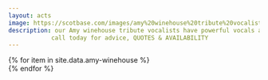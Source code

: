 ```yaml
---
layout: acts
image: https://scotbase.com/images/amy%20winehouse%20tribute%20vocalists.jpg
description: our Amy winehouse tribute vocalists have powerful vocals and stunning costumes ensuring these acts are a big  hit wherever they perform. Amy winehouse had one of the most distinctive voices and style in the music industry. her sound is brought to life by the fabulous tributes artists here at scotbase.we take pride in being able to offer these as acts as completely professional shows including fully programmed lighting, professional backdrops,  and state of the art equipment, making these the perfect amy winehouse Tribute Acts to book for your venue. <hr>
            call today for advice, QUOTES & AVAILABILITY
---
```


<div class="row mt-4 mb-4">
  {% for item in site.data.amy-winehouse %}
    <div class="col-md-4 mb-5">
      <div class="card border-0 shadow h-100">
        <a href="/acts/{{ item.title | slugify }}">
          <img class="card-img-top" src="{{ item.image_src }}" alt="" />
        </a>
         <!-- <div class="card-body">
          <p class="card-text">{{ item.description }}</p>
        </div> -->
      </div>
    </div>
  {% endfor %}
</div>

